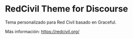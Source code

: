 # RedCivil Theme for Discourse

Tema personalizado para Red Civil basado en Graceful.

Más información: <https://redcivil.org/>
